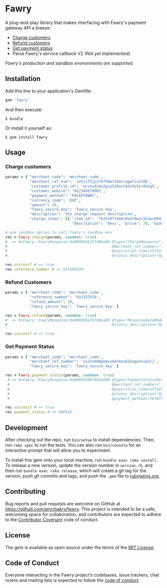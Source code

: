 # Fawry
A plug-and-play library that makes interfacing with Fawry's payment gateway API a breeze:
- [Charge customers](https://github.com/amrrbakry/fawry#charge-customers)
- [Refund customers](https://github.com/amrrbakry/fawry#refund-customers)
- [Get payment status](https://github.com/amrrbakry/fawry#get-payment-status)
- Parse Fawry's service callback V2 _(Not yet implemented)_

_Fawry's production and sandbox environments are supported._

## Installation

Add this line to your application's Gemfile:

```ruby
gem 'fawry'
```

And then execute:

    $ bundle

Or install it yourself as:

    $ gem install fawry

## Usage
### Charge customers
```ruby
params = { "merchant_code": 'merchant_code',
           "merchant_ref_num": 'io5jxf3jp27kfh8m719arcqgw7izo7db',
           "customer_profile_id": 'ocvsydvbu2gcp528wvl64i9z5srdalg5',
           "customer_mobile": '012345678901',
           "payment_method": 'PAYATFAWRY',
           "currency_code": 'EGP',
           "amount": 20,
           "fawry_secure_key": 'fawry_secure_key',
           "description": 'the charge request description',
           "charge_items": [{ "item_id": 'fk3fn9flk8et9a5t9w3c5h3oc684ivho',
                              "description": 'desc', "price": 20, "quantity": 1 }] }

# use sandbox option to call Fawry's sandbox env
res = Fawry.charge(params, sandbox: true)
#  => #<Fawry::FawryResponse:0x0000564257d0ea90 @type="ChargeResponse", @reference_number="931600239",
#                                               @merchant_ref_number="io5jxf3jp27kfh8m719arcqgw7izo7db",
#                                               @expiration_time=1573153206979, @status_code=200,
#                                               @status_description="Operation done successfully">

res.success? # => true
res.reference_number # => 931600239
```
###  Refund Customers
```ruby
params = { "merchant_code": 'merchant_code',
           "reference_number": '931337410',
           "refund_amount": 20,
           "fawry_secure_key": 'fawry_secure_key' }

res = Fawry.refund(params, sandbox: true)
#  => #<Fawry::FawryResponse:0x0000564257d0ea90 @type="ResponseDataModel", @status_code=200,
#                                               @status_description="Operation done successfully">

res.success? # => true
```

###  Get Payment Status
```ruby
params = { "merchant_code": 'merchant_code',
           "merchant_ref_number": 'ssshxb98phmyvm434es62kage3nsm2cj',
           "fawry_secure_key": 'fawry_secure_key' }

res = Fawry.payment_status(params, sandbox: true)
 # => #<Fawry::FawryResponse:0x0000559974056898 @type="PaymentStatusResponse", @reference_number="931922417",
 #                                              @merchant_ref_number="ssshxb98phmyvm434es62kage3nsm2cj",
 #                                              @expiration_time=1573297736167, @status_code=200,
 #                                              @status_description="Operation done successfully", @payment_amount=20,
 #                                              @payment_method="PAYATFAWRY", @payment_status="UNPAID">

res.success? # => true
res.payment_status # => UNPAID
```
## Development

After checking out the repo, run `bin/setup` to install dependencies. Then, run `rake spec` to run the tests. You can also run `bin/console` for an interactive prompt that will allow you to experiment.

To install this gem onto your local machine, run `bundle exec rake install`. To release a new version, update the version number in `version.rb`, and then run `bundle exec rake release`, which will create a git tag for the version, push git commits and tags, and push the `.gem` file to [rubygems.org](https://rubygems.org).

## Contributing

Bug reports and pull requests are welcome on GitHub at https://github.com/amrrbakry/fawry. This project is intended to be a safe, welcoming space for collaboration, and contributors are expected to adhere to the [Contributor Covenant](http://contributor-covenant.org) code of conduct.

## License

The gem is available as open source under the terms of the [MIT License](https://opensource.org/licenses/MIT).

## Code of Conduct

Everyone interacting in the Fawry project’s codebases, issue trackers, chat rooms and mailing lists is expected to follow the [code of conduct](https://github.com/amrrbakry/fawry/blob/master/CODE_OF_CONDUCT.md).
